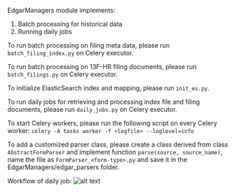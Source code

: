 EdgarManagers module implements:
1. Batch processing for historical data
1. Running daily jobs

To run batch processing on filing meta data, please run `batch_filing_index.py` on Celery executor.

To run batch processing on 13F-HR filing documents, please run `batch_filings.py` on Celery executor.

To initialize ElasticSearch index and mapping, please run `init_es.py`.

To run daily jobs for retrieving and processing index file and filing documents, please run `daily_jobs.py` on Celery executor.

To start Celery workers, please run the following script on every Celery worker: `celery -A tasks worker -f <logfile> --loglevel=info`

To add a customized parser class, please create a class derived from class `AbstractFormParser` and implement function `parse(source, source_name)`, name the file as `FormParser_<form-type>.py` and save it in the EdgarManagers/edgar_parsers folder. 

Workflow of daily job:
![alt text](https://drive.google.com/open?id=1yo36t4VtcRRTnd5nRA0QcFXY75xsrult)